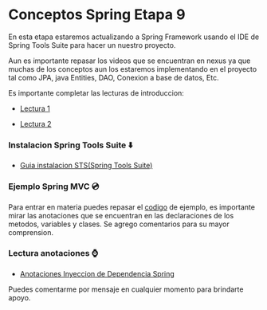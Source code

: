 # Conceptos Spring Etapa 9 

En esta etapa estaremos actualizando a Spring Framework usando el IDE de Spring Tools Suite para hacer un nuestro proyecto.

Aun es importante repasar los videos que se encuentran en nexus ya que muchas de los conceptos aun los estaremos implementando en el proyecto tal como JPA, java Entities, DAO, Conexion a base de datos, Etc. 

Es importante completar las lecturas de introduccion: 

- [Lectura 1](https://drive.google.com/file/d/1ShQOkR3g0eNFTQP7iGAevEK4kil4a0TP/view?usp=sharing)

- [Lectura 2](https://drive.google.com/file/d/1DMFnIBhOgL06fX8AykSCDbrQu6W0rOtG/view?usp=sharing)

### Instalacion Spring Tools Suite :arrow_down:

- [Guia instalacion STS(Spring Tools Suite)](https://drive.google.com/file/d/1IOKvjxQEpryhx-_MOUJBEhsS27PDEwQb/view?usp=sharing)

### Ejemplo Spring MVC :cd:

Para entrar en materia puedes repasar el [codigo](https://github.com/LuisDiaz-ipsilon/Capacitacion-Java-Web/tree/Spring-MCV-ejemplo) de ejemplo, es importante mirar las anotaciones que se encuentran en las declaraciones de los metodos, variables y clases. Se agrego comentarios para su mayor comprension. 

### Lectura anotaciones :watch:

- [Anotaciones Inyeccion de Dependencia Spring](https://drive.google.com/file/d/1AlT84qGeGThdYsn5l11DWks-6rNsip3o/view?usp=sharing)

Puedes comentarme por mensaje en cualquier momento para brindarte apoyo.